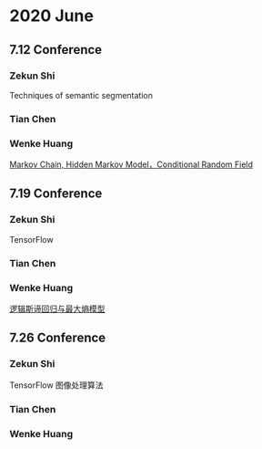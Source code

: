 # 2020 June
## 7.12 Conference
### Zekun Shi
Techniques of semantic segmentation
### Tian Chen
### Wenke Huang
[Markov Chain, Hidden Markov Model，Conditional Random Field](https://github.com/Raindow/DL-ML-Conference/blob/master/2020.7.12/pdf/%E9%A9%AC%E5%B0%94%E7%A7%91%E5%A4%AB%20%E9%A9%AC%E6%B0%8F%E8%B7%9D%E7%A6%BB.pdf)

## 7.19 Conference
### Zekun Shi
TensorFlow
### Tian Chen
### Wenke Huang
[逻辑斯谛回归与最大熵模型](https://github.com/Raindow/DL-ML-Conference/blob/master/2020.7.19/%E9%80%BB%E8%BE%91%E6%96%AF%E8%92%82%E5%9B%9E%E5%BD%92%E4%B8%8E%E6%9C%80%E5%A4%A7%E7%86%B5%E6%A8%A1%E5%9E%8B.pdf)

## 7.26 Conference
### Zekun Shi
TensorFlow
图像处理算法
### Tian Chen
### Wenke Huang